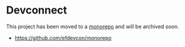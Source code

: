 # Devconnect

This project has been moved to a [monorepo](https://github.com/efdevcon/monorepo) and will be archived soon.

- https://github.com/efdevcon/monorepo